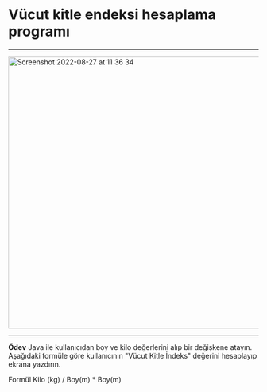 # Vücut kitle endeksi hesaplama programı

---

<img width="547" alt="Screenshot 2022-08-27 at 11 36 34" src="https://user-images.githubusercontent.com/72032853/187022420-cb6c39e3-48b1-4c13-a0fe-19c2f522ef75.png">

---

**Ödev**
Java ile kullanıcıdan boy ve kilo değerlerini alıp bir değişkene atayın. 
Aşağıdaki formüle göre kullanıcının "Vücut Kitle İndeks" değerini hesaplayıp ekrana yazdırın.

Formül
Kilo (kg) / Boy(m) * Boy(m)
